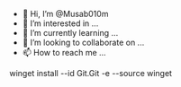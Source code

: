 - 👋 Hi, I’m @Musab010m
- 👀 I’m interested in ...
- 🌱 I’m currently learning ...
- 💞️ I’m looking to collaborate on ...
- 📫 How to reach me ...

<!---
Musab010m/Musab010m is a ✨ special ✨ repository because its `README.md` (this file) appears on your GitHub profile.
You can click the Preview link to take a look at your changes.
--->
winget install --id Git.Git -e --source winget


